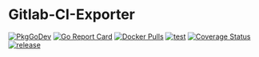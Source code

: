 # Gitlab-CI-Exporter

[![PkgGoDev](https://pkg.go.dev/badge/github.com/Helvethink/gitlab-ci-exporter)](https://pkg.go.dev/mod/github.com/Helvethink/gitlab-ci-exporter)
[![Go Report Card](https://goreportcard.com/badge/github.com/Helvethink/gitlab-ci-exporter)](https://goreportcard.com/report/github.com/Helvethink/gitlab-ci-exporter)
[![Docker Pulls](https://img.shields.io/docker/pulls/Helvethink/gitlab-ci-exporter.svg)](https://hub.docker.com/r/Helvethink/gitlab-ci-exporter/)
[![test](https://github.com/Helvethink/gitlab-ci-exporter/actions/workflows/test.yml/badge.svg)](https://github.com/Helvethink/gitlab-ci-exporter/actions/workflows/test.yml)
[![Coverage Status](https://coveralls.io/repos/github/Helvethink/gitlab-ci-exporter/badge.svg?branch=main)](https://coveralls.io/github/Helvethink/gitlab-ci-exporter?branch=main)
[![release](https://github.com/Helvethink/gitlab-ci-exporter/actions/workflows/release.yml/badge.svg)](https://github.com/Helvethink/gitlab-ci-exporter/actions/workflows/release.yml)
